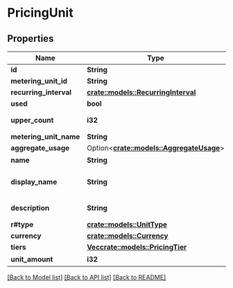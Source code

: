 # PricingUnit

## Properties

Name | Type | Description | Notes
------------ | ------------- | ------------- | -------------
**id** | **String** |  | 
**metering_unit_id** | **String** |  | 
**recurring_interval** | [**crate::models::RecurringInterval**](RecurringInterval.md) |  | 
**used** | **bool** |  | 
**upper_count** | **i32** | 上限値(upper limit) | 
**metering_unit_name** | **String** |  | 
**aggregate_usage** | Option<[**crate::models::AggregateUsage**](AggregateUsage.md)> |  | [optional]
**name** | **String** | 名前(name) | 
**display_name** | **String** | 表示名(display name) | 
**description** | **String** | 説明(description) | 
**r#type** | [**crate::models::UnitType**](UnitType.md) |  | 
**currency** | [**crate::models::Currency**](Currency.md) |  | 
**tiers** | [**Vec<crate::models::PricingTier>**](PricingTier.md) |  | 
**unit_amount** | **i32** | 料金(price) | 

[[Back to Model list]](../README.md#documentation-for-models) [[Back to API list]](../README.md#documentation-for-api-endpoints) [[Back to README]](../README.md)


